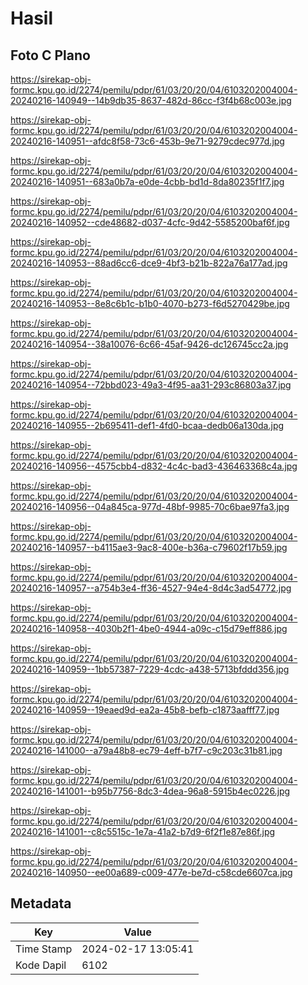# Hasil

## Foto C Plano

https://sirekap-obj-formc.kpu.go.id/2274/pemilu/pdpr/61/03/20/20/04/6103202004004-20240216-140949--14b9db35-8637-482d-86cc-f3f4b68c003e.jpg

https://sirekap-obj-formc.kpu.go.id/2274/pemilu/pdpr/61/03/20/20/04/6103202004004-20240216-140951--afdc8f58-73c6-453b-9e71-9279cdec977d.jpg

https://sirekap-obj-formc.kpu.go.id/2274/pemilu/pdpr/61/03/20/20/04/6103202004004-20240216-140951--683a0b7a-e0de-4cbb-bd1d-8da80235f1f7.jpg

https://sirekap-obj-formc.kpu.go.id/2274/pemilu/pdpr/61/03/20/20/04/6103202004004-20240216-140952--cde48682-d037-4cfc-9d42-5585200baf6f.jpg

https://sirekap-obj-formc.kpu.go.id/2274/pemilu/pdpr/61/03/20/20/04/6103202004004-20240216-140953--88ad6cc6-dce9-4bf3-b21b-822a76a177ad.jpg

https://sirekap-obj-formc.kpu.go.id/2274/pemilu/pdpr/61/03/20/20/04/6103202004004-20240216-140953--8e8c6b1c-b1b0-4070-b273-f6d5270429be.jpg

https://sirekap-obj-formc.kpu.go.id/2274/pemilu/pdpr/61/03/20/20/04/6103202004004-20240216-140954--38a10076-6c66-45af-9426-dc126745cc2a.jpg

https://sirekap-obj-formc.kpu.go.id/2274/pemilu/pdpr/61/03/20/20/04/6103202004004-20240216-140954--72bbd023-49a3-4f95-aa31-293c86803a37.jpg

https://sirekap-obj-formc.kpu.go.id/2274/pemilu/pdpr/61/03/20/20/04/6103202004004-20240216-140955--2b695411-def1-4fd0-bcaa-dedb06a130da.jpg

https://sirekap-obj-formc.kpu.go.id/2274/pemilu/pdpr/61/03/20/20/04/6103202004004-20240216-140956--4575cbb4-d832-4c4c-bad3-436463368c4a.jpg

https://sirekap-obj-formc.kpu.go.id/2274/pemilu/pdpr/61/03/20/20/04/6103202004004-20240216-140956--04a845ca-977d-48bf-9985-70c6bae97fa3.jpg

https://sirekap-obj-formc.kpu.go.id/2274/pemilu/pdpr/61/03/20/20/04/6103202004004-20240216-140957--b4115ae3-9ac8-400e-b36a-c79602f17b59.jpg

https://sirekap-obj-formc.kpu.go.id/2274/pemilu/pdpr/61/03/20/20/04/6103202004004-20240216-140957--a754b3e4-ff36-4527-94e4-8d4c3ad54772.jpg

https://sirekap-obj-formc.kpu.go.id/2274/pemilu/pdpr/61/03/20/20/04/6103202004004-20240216-140958--4030b2f1-4be0-4944-a09c-c15d79eff886.jpg

https://sirekap-obj-formc.kpu.go.id/2274/pemilu/pdpr/61/03/20/20/04/6103202004004-20240216-140959--1bb57387-7229-4cdc-a438-5713bfddd356.jpg

https://sirekap-obj-formc.kpu.go.id/2274/pemilu/pdpr/61/03/20/20/04/6103202004004-20240216-140959--19eaed9d-ea2a-45b8-befb-c1873aafff77.jpg

https://sirekap-obj-formc.kpu.go.id/2274/pemilu/pdpr/61/03/20/20/04/6103202004004-20240216-141000--a79a48b8-ec79-4eff-b7f7-c9c203c31b81.jpg

https://sirekap-obj-formc.kpu.go.id/2274/pemilu/pdpr/61/03/20/20/04/6103202004004-20240216-141001--b95b7756-8dc3-4dea-96a8-5915b4ec0226.jpg

https://sirekap-obj-formc.kpu.go.id/2274/pemilu/pdpr/61/03/20/20/04/6103202004004-20240216-141001--c8c5515c-1e7a-41a2-b7d9-6f2f1e87e86f.jpg

https://sirekap-obj-formc.kpu.go.id/2274/pemilu/pdpr/61/03/20/20/04/6103202004004-20240216-140950--ee00a689-c009-477e-be7d-c58cde6607ca.jpg


## Metadata

| Key        | Value               |
| ---------- | ------------------- |
| Time Stamp | 2024-02-17 13:05:41 |
| Kode Dapil | 6102                |



